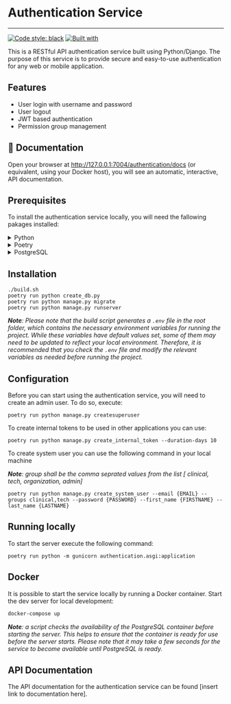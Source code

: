 # Authentication Service

---

[![Code style: black](https://img.shields.io/badge/code%20style-black-000000.svg)](https://github.com/psf/black)
[![Built with](https://img.shields.io/badge/Built_with-Cookiecutter_Django_Rest-F7B633.svg)](https://github.com/agconti/cookiecutter-django-rest)

This is a RESTful API authentication service built using Python/Django. The purpose of this service is to provide secure and easy-to-use authentication for any web or mobile application.

## Features

- User login with username and password
- User logout
- JWT based authentication
- Permission group management

## 📔 Documentation

Open your browser at http://127.0.0.1:7004/authentication/docs (or equivalent, using your Docker host), you will see an automatic, interactive, API documentation.

## Prerequisites

To install the authentication service locally, you will need the fallowing pakages installed:

<details>
<summary>Python</summary>

If you do not have Python installed on your system, install it manually from [Python's official website](https://www.python.org/downloads/). Additionally, you check the `pyproject.toml` file to determine the exact version of Python required for the project.

</details>

<details>
<summary>Poetry</summary>

You can follow the steps at [Poetry's doc](https://python-poetry.org/docs/), or install by using:

```shell
curl -sSL https://install.python-poetry.org | python3 -
```

</details>

<details>
  <summary>PostgreSQL</summary>

There are two simples way to have a postgreSQL instance running locally.

### Docker Image

```shell
docker network create tucana
docker run --name postgres_container -p 5432:5432 --network tucana -e POSTGRES_PASSWORD=cantguessthis -d postgres
```

### Local Installation

1. Install homebrew:

```shell
/bin/bash -c "$(curl -fsSL https://raw.githubusercontent.com/Homebrew/install/HEAD/install.sh)"
```

2. Check if it’s up to date and that it’s healthy:

```shell
brew update
brew doctor
```

3. Install postgreSQL:

```shell
brew install postgresql@15
```

4. Start posgreSQL service:

```shell
brew services start postgresql@15
```

Wait a few seconds, then confirm that it’s running:

```shell
brew services list
```

_**Note**: If it says “command not found” or “Unknown command”, you’ll need to add the Postgres app to your PATH in your shell file.
For example, if you are using .zshrc:_

```shell
echo 'export PATH="/Applications/Postgres.app/Contents/Versions/latest/bin:$PATH"' >> ~/.zshrc
```

</details>

## Installation

```shell
./build.sh
poetry run python create_db.py
poetry run python manage.py migrate
poetry run python manage.py runserver
```

_**Note**: Please note that the build script generates a `.env` file in the root folder, which contains the necessary environment
variables for running the project. While these variables have default values set, some of them may need to be updated to
reflect your local environment. Therefore, it is recommended that you check the `.env` file and modify the relevant
variables as needed before running the project._

## Configuration

Before you can start using the authentication service, you will need to create an admin user. To do so, execute:

```shell
poetry run python manage.py createsuperuser
```

To create internal tokens to be used in other applications you can use:

```
poetry run python manage.py create_internal_token --duration-days 10
```

To create system user you can use the following command in your local machine 

_**Note**: group shall be the comma seprated values from the list [ clinical, tech, organization, admin]_

```shell
poetry run python manage.py create_system_user --email {EMAIL} --groups clinical,tech --password {PASSWORD} --first_name {FIRSTNAME} --last_name {LASTNAME}
```

## Running locally

To start the server execute the following command:

```shell
poetry run python -m gunicorn authentication.asgi:application
```

## Docker

It is possible to start the service locally by running a Docker container. Start the dev server for local development:

```bash
docker-compose up
```

_**Note**: a script checks the availability of the PostgreSQL container before starting the server.
This helps to ensure that the container is ready for use before the server starts.
Please note that it may take a few seconds for the service to become available until PostgreSQL is ready._

## API Documentation

The API documentation for the authentication service can be found [insert link to documentation here].
